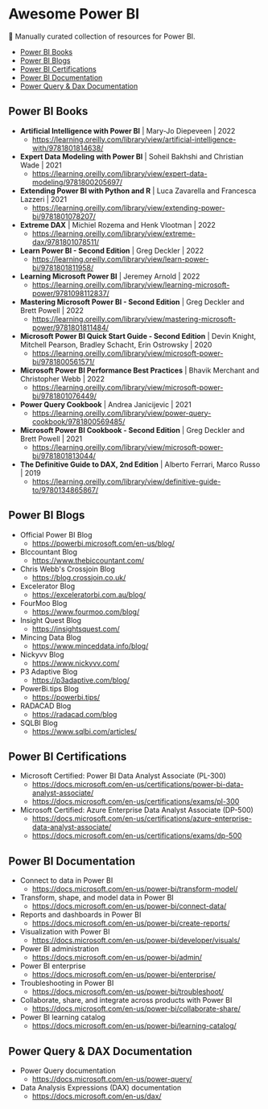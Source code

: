 # Awesome Power BI

:wave: Manually curated collection of resources for Power BI.

* [Power BI Books](#power-bi-books)
* [Power BI Blogs](#power-bi-blogs)
* [Power BI Certifications](#power-bi-certifications)
* [Power BI Documentation](#power-bi-documentation)
* [Power Query & Dax Documentation](#power-query--dax-documentation)

## Power BI Books

* **Artificial Intelligence with Power BI** | Mary-Jo Diepeveen | 2022
  * https://learning.oreilly.com/library/view/artificial-intelligence-with/9781801814638/
* **Expert Data Modeling with Power BI** | Soheil Bakhshi and Christian Wade | 2021
  * https://learning.oreilly.com/library/view/expert-data-modeling/9781800205697/
* **Extending Power BI with Python and R** | Luca Zavarella and Francesca Lazzeri | 2021
  * https://learning.oreilly.com/library/view/extending-power-bi/9781801078207/
* **Extreme DAX** | Michiel Rozema and Henk Vlootman | 2022
  * https://learning.oreilly.com/library/view/extreme-dax/9781801078511/
* **Learn Power BI - Second Edition** | Greg Deckler | 2022
  * https://learning.oreilly.com/library/view/learn-power-bi/9781801811958/
* **Learning Microsoft Power BI** | Jeremey Arnold | 2022
  * https://learning.oreilly.com/library/view/learning-microsoft-power/9781098112837/
* **Mastering Microsoft Power BI - Second Edition** | Greg Deckler and Brett Powell | 2022
  * https://learning.oreilly.com/library/view/mastering-microsoft-power/9781801811484/
* **Microsoft Power BI Quick Start Guide - Second Edition** | Devin Knight, Mitchell Pearson, Bradley Schacht, Erin Ostrowsky | 2020
  * https://learning.oreilly.com/library/view/microsoft-power-bi/9781800561571/
* **Microsoft Power BI Performance Best Practices** | Bhavik Merchant and Christopher Webb | 2022
  * https://learning.oreilly.com/library/view/microsoft-power-bi/9781801076449/
* **Power Query Cookbook** | Andrea Janicijevic | 2021
  * https://learning.oreilly.com/library/view/power-query-cookbook/9781800569485/
* **Microsoft Power BI Cookbook - Second Edition** | Greg Deckler and Brett Powell | 2021
  * https://learning.oreilly.com/library/view/microsoft-power-bi/9781801813044/
* **The Definitive Guide to DAX, 2nd Edition** | Alberto Ferrari, Marco Russo | 2019
  * https://learning.oreilly.com/library/view/definitive-guide-to/9780134865867/


## Power BI Blogs

* Official Power BI Blog
  * https://powerbi.microsoft.com/en-us/blog/
* BIccountant Blog
  * https://www.thebiccountant.com/
* Chris Webb's Crossjoin Blog
  * https://blog.crossjoin.co.uk/
* Excelerator Blog
  * https://exceleratorbi.com.au/blog/
* FourMoo Blog
  * https://www.fourmoo.com/blog/
* Insight Quest Blog
  * https://insightsquest.com/
* Mincing Data Blog
  * https://www.minceddata.info/blog/
* Nickyvv Blog
  * https://www.nickyvv.com/
* P3 Adaptive Blog
  * https://p3adaptive.com/blog/
* PowerBi.tips Blog
  * https://powerbi.tips/
* RADACAD Blog
  * https://radacad.com/blog
* SQLBI Blog
  * https://www.sqlbi.com/articles/

## Power BI Certifications

* Microsoft Certified: Power BI Data Analyst Associate (PL-300)
  * https://docs.microsoft.com/en-us/certifications/power-bi-data-analyst-associate/
  * https://docs.microsoft.com/en-us/certifications/exams/pl-300
* Microsoft Certified: Azure Enterprise Data Analyst Associate (DP-500)
  * https://docs.microsoft.com/en-us/certifications/azure-enterprise-data-analyst-associate/
  * https://docs.microsoft.com/en-us/certifications/exams/dp-500

## Power BI Documentation

* Connect to data in Power BI
  * https://docs.microsoft.com/en-us/power-bi/transform-model/
* Transform, shape, and model data in Power BI
  * https://docs.microsoft.com/en-us/power-bi/connect-data/
* Reports and dashboards in Power BI
  * https://docs.microsoft.com/en-us/power-bi/create-reports/
* Visualization with Power BI
  * https://docs.microsoft.com/en-us/power-bi/developer/visuals/
* Power BI administration
  * https://docs.microsoft.com/en-us/power-bi/admin/
* Power BI enterprise
  * https://docs.microsoft.com/en-us/power-bi/enterprise/
* Troubleshooting in Power BI
  * https://docs.microsoft.com/en-us/power-bi/troubleshoot/
* Collaborate, share, and integrate across products with Power BI
  * https://docs.microsoft.com/en-us/power-bi/collaborate-share/
* Power BI learning catalog
  * https://docs.microsoft.com/en-us/power-bi/learning-catalog/

## Power Query & DAX Documentation

* Power Query documentation
  * https://docs.microsoft.com/en-us/power-query/
* Data Analysis Expressions (DAX) documentation
  * https://docs.microsoft.com/en-us/dax/
